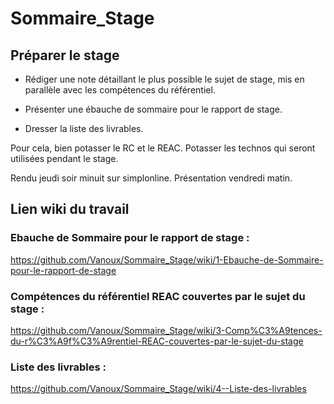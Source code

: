 # Sommaire_Stage

## Préparer le stage

- Rédiger une note détaillant le plus possible le sujet de stage, mis en parallèle avec les compétences du référentiel.

- Présenter une ébauche de sommaire pour le rapport de stage.

- Dresser la liste des livrables.

Pour cela, bien potasser le RC et le REAC. Potasser les technos qui seront utilisées pendant le stage.


Rendu jeudi soir minuit sur simplonline.
Présentation vendredi matin.

## Lien wiki du travail

### Ebauche de Sommaire pour le rapport de stage : 
https://github.com/Vanoux/Sommaire_Stage/wiki/1-Ebauche-de-Sommaire-pour-le-rapport-de-stage

### Compétences du référentiel REAC couvertes par le sujet du stage :
https://github.com/Vanoux/Sommaire_Stage/wiki/3-Comp%C3%A9tences-du-r%C3%A9f%C3%A9rentiel-REAC-couvertes-par-le-sujet-du-stage

###  Liste des livrables : 
https://github.com/Vanoux/Sommaire_Stage/wiki/4--Liste-des-livrables
